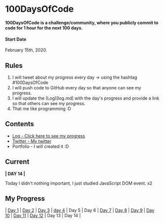 # 100DaysOfCode

**100DaysOfCode is a challenge/community, where you publicly commit to code for 1 hour for the next 100 days.**

#### Start Date
February 15th, 2020.

## Rules
1. I will tweet about my progress every day -> using the hashtag #100DaysOfCode
2. I will push code to GitHub every day so that anyone can see my progress.
3. I will update the (Log)[log.md] with the day's progress and provide a link so that others can see my progress.
4. That me like programming :D

## Contents
* [Log - Click here to see my progress](log.md)
* [Twitter - My twitter](https://twitter.com/Steven_coailaZ)
* Portfolio - I will created it :D

## Current
**| DAY 14 |**

Today I didn't nothing important, I just studied JavaScript DOM event. x2

## My Progress
|  [Day 1](https://github.com/StevenACZ/100DaysOfCode/blob/master/Days/Day%201/PachaQtec's%20JavaScript%20Problems/main.js)  |  [Day 2](https://github.com/StevenACZ/100DaysOfCode/blob/master/Days/Day%202/PachaQtec's%20JavaScript%20Problems/main.js)  |  [Day 3](https://github.com/StevenACZ/Movi.es)  |  [day 4](https://stevenacz.github.io/Trillo/)  |  Day 5  |  Day 6 | [Day 7](https://github.com/StevenACZ/Portfolio_Dev) | [Day 8](https://github.com/StevenACZ/CalculatorApp) | [Day 9](https://github.com/StevenACZ/To-doList) | [Day 10](https://github.com/StevenACZ/To-doList) | [Day 11](https://github.com/StevenACZ/To-doList) | [Day 12](https://github.com/StevenACZ/To-doList) | Day 13 | Day 14 |
